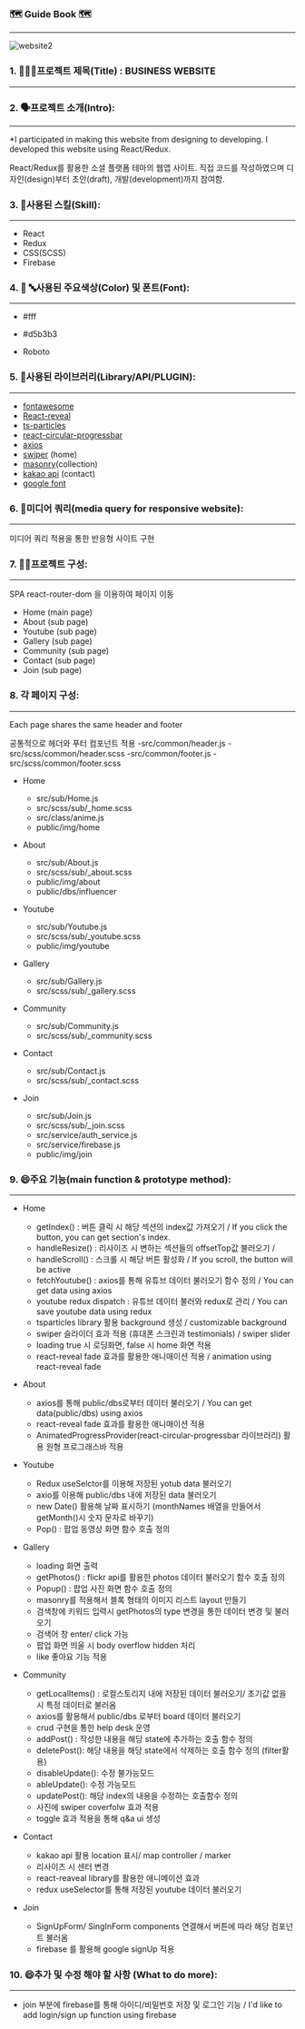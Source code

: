 ### 🗺️ Guide Book 🗺️

---
![website2](https://user-images.githubusercontent.com/88700967/152277129-3c864050-db1b-4db6-a434-31dc2353cd5c.png)
### 1. 🧑‍🤝‍🧑프로젝트 제목(Title) : BUSINESS WEBSITE

---

### 2. 🗣️프로젝트 소개(Intro):

---
\*I participated in making this website from designing to developing.
I developed this website using React/Redux.
 
React/Redux를 활용한 소셜 플랫폼 테마의 웹앱 사이트. 직접 코드를 작성하였으며 디자인(design)부터 초안(draft), 개발(development)까지 참여함.

### 3. 👷‍사용된 스킬(Skill):

---

- React
- Redux
- CSS(SCSS)
- Firebase

### 4. 🌈 🔤사용된 주요색상(Color) 및 폰트(Font):

---

- #fff
- #d5b3b3

- Roboto

### 5. 📖사용된 라이브러리(Library/API/PLUGIN):

---

- [fontawesome](https://fontawesome.com/v5.15/icons?d=gallery&p=2&q=building)
- [React-reveal](https://www.react-reveal.com/)
- [ts-particles](https://www.npmjs.com/package/tsparticles)
- [react-circular-progressbar]()
- [axios](https://www.npmjs.com/package/axios)
- [swiper](https://swiperjs.com/) (home)
- [masonry](https://masonry.desandro.com/)(collection)
- [kakao api](https://masonry.desandro.com/) (contact)
- [google font](https://fonts.google.com/)

### 6. 🔢미디어 쿼리(media query for responsive website):

---

미디어 쿼리 적용을 통한 반응형 사이트 구현

### 7. 🧑‍🏫프로젝트 구성:

---
SPA
react-router-dom 을 이용하여 페이지 이동 

- Home (main page)
- About (sub page)
- Youtube (sub page)
- Gallery (sub page)
- Community (sub page)
- Contact (sub page)
- Join (sub page)

### 8. 각 페이지 구성:

---
Each page shares the same header and footer

공통적으로 헤더와 푸터 컴포넌트 적용
-src/common/header.js
-src/scss/common/header.scss
-src/common/footer.js
-src/scss/common/footer.scss

- Home

  - src/sub/Home.js
  - src/scss/sub/\_home.scss
  - src/class/anime.js
  - public/img/home

- About

  - src/sub/About.js
  - src/scss/sub/\_about.scss
  - public/img/about
  - public/dbs/influencer

- Youtube

  - src/sub/Youtube.js
  - src/scss/sub/\_youtube.scss
  - public/img/youtube

- Gallery

  - src/sub/Gallery.js
  - src/scss/sub/\_gallery.scss


- Community

  - src/sub/Community.js
  - src/scss/sub/\_community.scss


- Contact

  - src/sub/Contact.js
  - src/scss/sub/\_contact.scss

- Join

  - src/sub/Join.js
  - src/scss/sub/\_join.scss
  - src/service/auth_service.js
  - src/service/firebase.js
  - public/img/join

### 9. 😄주요 기능(main function & prototype method):

---

- Home

    - getIndex() : 버튼 클릭 시 해당 섹션의 index값 가져오기 / If you click the button, you can get section's index.
    - handleResize() : 리사이즈 시 변하는 섹션들의 offsetTop값 불러오기 / 
    - handleScroll() : 스크롤 시 해당 버튼 활성화 / If you scroll, the button will be active
    - fetchYoutube() : axios를 통해 유튜브 데이터 불러오기 함수 정의 / You can get data using axios
    - youtube redux dispatch : 유튜브 데이터 불러와 redux로 관리 / You can save youtube data using redux
    - tsparticles library 활용 background 생성 / customizable background
    - swiper 슬라이더 효과 적용 (휴대폰 스크린과 testimonials) / swiper slider
    - loading true 시 로딩화면, false 시 home 화면 적용
    - react-reveal fade 효과를 활용한 애니매이션 적용 / animation using react-reveal fade

- About

    - axios를 통해 public/dbs로부터 데이터 불러오기 / You can get data(public/dbs) using axios
    - react-reveal fade 효과를 활용한 애니매이션 적용 
    - AnimatedProgressProvider(react-circular-progressbar 라이브러리) 활용
    원형 프로그래스바 적용

- Youtube
    - Redux useSelctor를 이용해 저장된 yotub data 불러오기
    - axio를 이용해 public/dbs 내에 저장된 data 불러오기
    - new Date() 활용해 날짜 표시하기 (monthNames 배열을 만들어서 getMonth()시 숫자 문자로 바꾸기)
    - Pop() : 팝업 동영상 화면 함수 호출 정의

- Gallery
    - loading 화면 출력
    - getPhotos() : flickr api를 활용한 photos 데이터 불러오기 함수 호출 정의
    - Popup() : 팝업 사진 화면 함수 호출 정의
    - masonry를 적용해서 블록 형태의 이미지 리스트 layout 만들기
    - 검색창에 키워드 입력시 getPhotos의 type 변경을 통한 데이터 변경 및 불러오기
    - 검색어 창 enter/ click 가능
    - 팝업 화면 띄울 시 body overflow hidden 처리
    - like  좋아요 기능 적용

- Community
    - getLocalItems() : 로컬스토리지 내에 저장된 데이터 불러오기/ 초기값 없을 시 특정 데이터로 불러옴
    - axios를 활용해서 public/dbs 로부터 board 데이터 불러오기
    - crud 구현을 통한 help desk 운영
    - addPost() : 작성한 내용을 해당 state에 추가하는 호출 함수 정의
    - deletePost(): 해당 내용을 해당 state에서 삭제하는 호출 함수 정의 (filter활용)
    - disableUpdate(): 수정 불가능모드
    - ableUpdate(): 수정 가능모드
    - updatePost(): 해당 index의 내용을 수정하는 호출함수 정의
    - 사진에 swiper coverfolw 효과 적용
    - toggle 효과 적용을 통해 q&a ui 생성

- Contact
    - kakao api 활용 location 표시/ map controller / marker
    - 리사이즈 시 센터 변경
    - react-reaveal library를 활용한 애니메이션 효과
    - redux useSelector를 통해 저장된 youtube 데이터 불러오기

- Join
    - SignUpForm/ SingInForm components 연결해서 버튼에 따라 해당 컴포넌트 불러옴
    - firebase 를 활용해 google signUp 적용

### 10. 😄추가 및 수정 해야 할 사항 (What to do more):

---

- join 부분에 firebase를 통해 아이디/비밀번호 저장 및 로그인 기능 / I'd like to add login/sign up function using firebase
